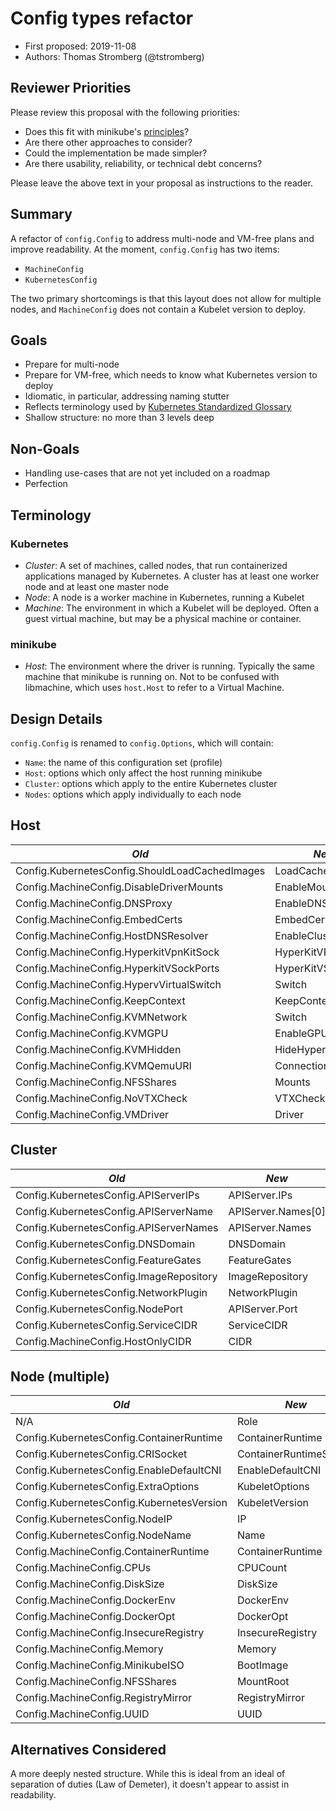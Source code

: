 # Config types refactor

* First proposed: 2019-11-08
* Authors: Thomas Stromberg (@tstromberg)

## Reviewer Priorities

Please review this proposal with the following priorities:

*   Does this fit with minikube's [principles](https://minikube.sigs.k8s.io/docs/concepts/principles/)?
*   Are there other approaches to consider?
*   Could the implementation be made simpler?
*   Are there usability, reliability, or technical debt concerns?

Please leave the above text in your proposal as instructions to the reader.

## Summary

A refactor of `config.Config` to address multi-node and VM-free plans and improve readability. At the moment, `config.Config` has two items:

* `MachineConfig`
* `KubernetesConfig`

The two primary shortcomings is that this layout does not allow for multiple nodes, and `MachineConfig` does not contain a Kubelet version to deploy.

## Goals

* Prepare for multi-node
* Prepare for VM-free, which needs to know what Kubernetes version to deploy
* Idiomatic, in particular, addressing naming stutter
* Reflects terminology used by [Kubernetes Standardized Glossary](https://kubernetes.io/docs/reference/glossary/?fundamental=true)
* Shallow structure: no more than 3 levels deep

## Non-Goals

* Handling use-cases that are not yet included on a roadmap
* Perfection

## Terminology

### Kubernetes

* *Cluster*: A set of machines, called nodes, that run containerized applications managed by Kubernetes. A cluster has at least one worker node and at least one master node
* *Node*: A node is a worker machine in Kubernetes, running a Kubelet
* *Machine*: The environment in which a Kubelet will be deployed. Often a guest virtual machine, but may be a physical machine or container.

### minikube

* *Host*: The environment where the driver is running. Typically the same machine that minikube is running on. Not to be confused with libmachine, which uses `host.Host` to refer to a Virtual Machine.

## Design Details

`config.Config` is renamed to `config.Options`, which will contain:

* `Name`: the name of this configuration set (profile)
* `Host`: options which only affect the host running minikube
* `Cluster`: options which apply to the entire Kubernetes cluster
* `Nodes`: options which apply individually to each node

## Host

| *Old* | *New* |
|-------|-------|
| Config.KubernetesConfig.ShouldLoadCachedImages | LoadCachedImages |
| Config.MachineConfig.DisableDriverMounts | EnableMounts | 
| Config.MachineConfig.DNSProxy | EnableDNSProxy |
| Config.MachineConfig.EmbedCerts | EmbedCerts |
| Config.MachineConfig.HostDNSResolver | EnableClusterDNS |
| Config.MachineConfig.HyperkitVpnKitSock | HyperKitVPNKitSock |
| Config.MachineConfig.HyperkitVSockPorts | HyperKitVSockPorts |
| Config.MachineConfig.HypervVirtualSwitch | Switch |
| Config.MachineConfig.KeepContext | KeepContext | 
| Config.MachineConfig.KVMNetwork | Switch |
| Config.MachineConfig.KVMGPU | EnableGPU | 
| Config.MachineConfig.KVMHidden | HideHypervisor | 
| Config.MachineConfig.KVMQemuURI | ConnectionURI |
| Config.MachineConfig.NFSShares | Mounts | 
| Config.MachineConfig.NoVTXCheck | VTXCheck |
| Config.MachineConfig.VMDriver | Driver |

## Cluster

| *Old* | *New* |
|-------|-------|
| Config.KubernetesConfig.APIServerIPs | APIServer.IPs |
| Config.KubernetesConfig.APIServerName | APIServer.Names[0] |
| Config.KubernetesConfig.APIServerNames | APIServer.Names |
| Config.KubernetesConfig.DNSDomain | DNSDomain |
| Config.KubernetesConfig.FeatureGates | FeatureGates |
| Config.KubernetesConfig.ImageRepository | ImageRepository |
| Config.KubernetesConfig.NetworkPlugin | NetworkPlugin |
| Config.KubernetesConfig.NodePort | APIServer.Port |
| Config.KubernetesConfig.ServiceCIDR | ServiceCIDR |
| Config.MachineConfig.HostOnlyCIDR | CIDR |

## Node (multiple)

| *Old* | *New* |
|-------|-------|
| N/A | Role | 
| Config.KubernetesConfig.ContainerRuntime | ContainerRuntime |
| Config.KubernetesConfig.CRISocket | ContainerRuntimeSocket |
| Config.KubernetesConfig.EnableDefaultCNI | EnableDefaultCNI |
| Config.KubernetesConfig.ExtraOptions | KubeletOptions | 
| Config.KubernetesConfig.KubernetesVersion | KubeletVersion |
| Config.KubernetesConfig.NodeIP | IP |
| Config.KubernetesConfig.NodeName | Name |
| Config.MachineConfig.ContainerRuntime | ContainerRuntime 
| Config.MachineConfig.CPUs | CPUCount | 
| Config.MachineConfig.DiskSize | DiskSize |
| Config.MachineConfig.DockerEnv | DockerEnv |
| Config.MachineConfig.DockerOpt | DockerOpt |
| Config.MachineConfig.InsecureRegistry | InsecureRegistry |
| Config.MachineConfig.Memory | Memory |
| Config.MachineConfig.MinikubeISO | BootImage |
| Config.MachineConfig.NFSShares | MountRoot | 
| Config.MachineConfig.RegistryMirror | RegistryMirror |
| Config.MachineConfig.UUID | UUID |

## Alternatives Considered

A more deeply nested structure. While this is ideal from an ideal of separation of duties (Law of Demeter), it doesn't appear to assist in readability.